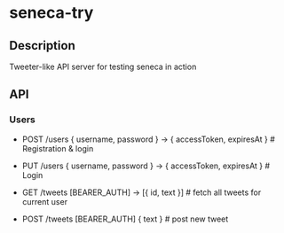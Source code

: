 # seneca-try

## Description

Tweeter-like API server for testing seneca in action

## API

### Users

- POST /users { username, password } -> { accessToken, expiresAt } # Registration & login
- PUT /users { username, password } -> { accessToken, expiresAt } # Login

- GET /tweets [BEARER_AUTH] -> [{ id, text }] # fetch all tweets for current user
- POST /tweets [BEARER_AUTH] { text } # post new tweet